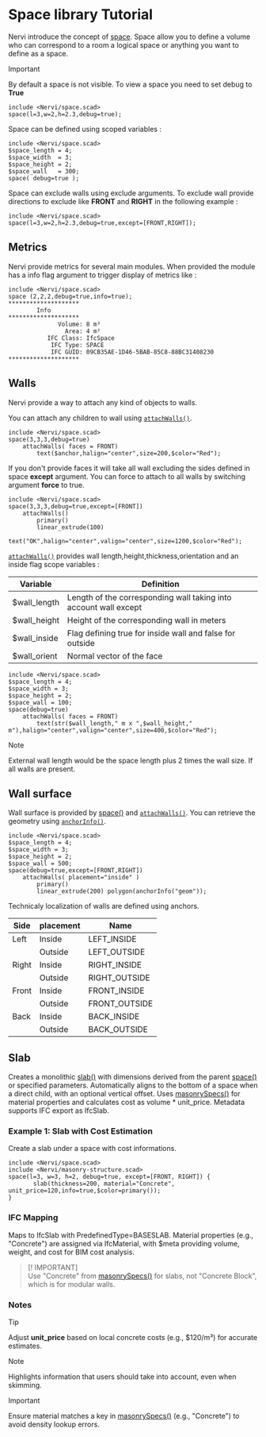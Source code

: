# Space library Tutorial

Nervi introduce the concept of [space](./space.scad). Space allow you to define a volume who can correspond to a room a logical space or anything you want to define as a space.

> [!IMPORTANT]  
> By default a space is not visible. To view a space you need to set debug to **True**


```openscad-3D
include <Nervi/space.scad>
space(l=3,w=2,h=2.3,debug=true);
```

Space can be defined using scoped variables : 

```openscad-3D
include <Nervi/space.scad>
$space_length = 4;
$space_width  = 3;
$space_height = 2;
$space_wall   = 300;
space( debug=true );
```

Space can exclude walls using exclude arguments. To exclude wall provide directions to exclude like **FRONT** and **RIGHT** in the following example :   

```openscad-3D
include <Nervi/space.scad>
space(l=3,w=2,h=2.3,debug=true,except=[FRONT,RIGHT]);
```

## Metrics

Nervi provide metrics for several main modules. When provided the module has a info flag argument to trigger display of metrics like : 

```
include <Nervi/space.scad>
space (2,2,2,debug=true,info=true);
********************
        Info        
********************
              Volume: 8 m³ 
                Area: 4 m² 
           IFC Class: IfcSpace 
            IFC Type: SPACE 
            IFC GUID: 09CB35AE-1D46-5BAB-85C8-88BC31408230 
********************
```
 
## Walls 

Nervi provide a way to attach any kind of objects to walls. 

You can attach any children to wall using [`attachWalls()`](./space.scad#module-attachwalls).

```openscad-3D;Huge
include <Nervi/space.scad>
space(3,3,3,debug=true)
	attachWalls( faces = FRONT)
		text($anchor,halign="center",size=200,$color="Red");
```

If you don't provide faces it will take all wall excluding the sides defined in space **except** argument. You can force to attach to all walls by switching argument **force** to true.

```openscad-3D;Huge
include <Nervi/space.scad>
space(3,3,3,debug=true,except=[FRONT])
	attachWalls()
		primary()
		linear_extrude(100)
		text("OK",halign="center",valign="center",size=1200,$color="Red");
```

[`attachWalls()`](./space.scad#module-attachwalls) provides wall length,height,thickness,orientation and an inside flag scope variables : 

|Variable|Definition|
|---|---|
|$wall_length| Length of the corresponding wall taking into account wall except|
|$wall_height| Height of the corresponding wall in meters|
|$wall_inside| Flag defining true for inside wall and false for outside|
|$wall_orient| Normal vector of the face|


```openscad-3D;Big
include <Nervi/space.scad>
$space_length = 4;
$space_width = 3;
$space_height = 2;
$space_wall = 100;
space(debug=true)
	attachWalls( faces = FRONT)
		text(str($wall_length," m x ",$wall_height," m"),halign="center",valign="center",size=400,$color="Red");
```		

> [!NOTE]  
> External wall length would be the space length plus 2 times the wall size. If all walls are present.


## Wall surface

Wall surface is provided by [space()](./space.scad#module-space) and [`attachWalls()`](./space.scad#module-attachwalls).  You can retrieve the geometry using [`anchorInfo()`](./utils.scad#function-anchorInfo).

```openscad-3D;Huge
include <Nervi/space.scad>
$space_length = 4;
$space_width = 3;
$space_height = 2;
$space_wall = 500;
space(debug=true,except=[FRONT,RIGHT])
	attachWalls( placement="inside" )
		primary()
		linear_extrude(200)	polygon(anchorInfo("geom"));
```

Technicaly localization of walls are defined using anchors. 

|Side|placement|Name|   
|---|---|---|
|Left|Inside|LEFT_INSIDE|
||Outside|LEFT_OUTSIDE|
|Right|Inside|RIGHT_INSIDE|
||Outside|RIGHT_OUTSIDE|
|Front|Inside|FRONT_INSIDE|
||Outside|FRONT_OUTSIDE|
|Back|Inside|BACK_INSIDE|
||Outside|BACK_OUTSIDE|


## Slab 

Creates a monolithic [slab()](./masonry-structure.scad#module-slab) with dimensions derived from the parent [space()](./space.scad#module-space) or specified parameters. Automatically aligns to the bottom of a space when a direct child, with an optional vertical offset. Uses [masonrySpecs()](./masonry.scad#function-masonrySpecs) for material properties and calculates cost as volume * unit_price. Metadata supports IFC export as IfcSlab.

### Example 1: Slab with Cost Estimation

Create a slab under a space with cost informations.

```openscad-3D;Huge
include <Nervi/space.scad>
include <Nervi/masonry-structure.scad>
space(l=3, w=3, h=2, debug=true, except=[FRONT, RIGHT]) { 
       slab(thickness=200, material="Concrete", unit_price=120,info=true,$color=primary());
}
```


### IFC Mapping

Maps to IfcSlab with PredefinedType=BASESLAB. Material properties (e.g., "Concrete") are assigned via IfcMaterial, with \$meta providing volume, weight, and cost for BIM cost analysis.

> [! IMPORTANT]  
> Use "Concrete" from [masonrySpecs()](./masonry.scad#function-masonrySpecs) for slabs, not "Concrete Block", which is for modular walls.

### Notes

> [!TIP]
> Adjust __unit_price__ based on local concrete costs (e.g., $120/m³) for accurate estimates.


> [!NOTE]  
> Highlights information that users should take into account, even when skimming.

> [!IMPORTANT]  
> Ensure material matches a key in [masonrySpecs()](./masonry.scad#function-masonrySpecs) (e.g., "Concrete") to avoid density lookup errors.



















	
